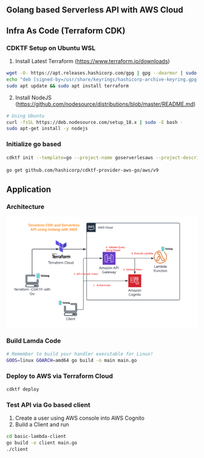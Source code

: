 ## Golang based Serverless API with AWS Cloud
 
## Infra As Code (Terraform CDK)

### CDKTF Setup on Ubuntu WSL
1. Install Latest Terraform (https://www.terraform.io/downloads)

```bash
wget -O- https://apt.releases.hashicorp.com/gpg | gpg --dearmor | sudo tee /usr/share/keyrings/hashicorp-archive-keyring.gpg
echo "deb [signed-by=/usr/share/keyrings/hashicorp-archive-keyring.gpg] https://apt.releases.hashicorp.com $(lsb_release -cs) main" | sudo tee /etc/apt/sources.list.d/hashicorp.list
sudo apt update && sudo apt install terraform
```
2. Install NodeJS (https://github.com/nodesource/distributions/blob/master/README.md)
```bash
# Using Ubuntu
curl -fsSL https://deb.nodesource.com/setup_18.x | sudo -E bash -
sudo apt-get install -y nodejs

```

### Initialize go based 
```bash
cdktf init --template=go --project-name goserverlesaws --project-description "A Project for implementing a Golang based Serverless Application into AWS Cloud"

go get github.com/hashicorp/cdktf-provider-aws-go/aws/v9

```

## Application

### Architecture

![Architecture](cdftf_serverless.png)

### Build Lamda Code
```bash
# Remember to build your handler executable for Linux!
GOOS=linux GOARCH=amd64 go build -o main main.go
```

### Deploy to AWS via Terraform Cloud
```bash
cdktf deploy

```
### Test API via Go based client
1. Create a user using AWS console into AWS Cognito
2. Build a Client and run
```bash
cd basic-lambda-client
go build -o client main.go
./client
```
